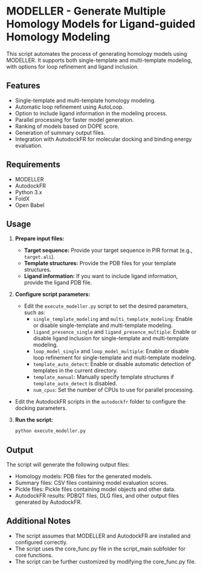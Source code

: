 # MODELLER - Generate Multiple Homology Models for Ligand-guided Homology Modeling

This script automates the process of generating homology models using MODELLER. It supports both single-template and multi-template modeling, with options for loop refinement and ligand inclusion.

## Features

- Single-template and multi-template homology modeling.
- Automatic loop refinement using AutoLoop.
- Option to include ligand information in the modeling process.
- Parallel processing for faster model generation.
- Ranking of models based on DOPE score.
- Generation of summary output files.
- Integration with AutodockFR for molecular docking and binding energy evaluation.

## Requirements

- MODELLER
- AutodockFR
- Python 3.x
- FoldX
- Open Babel

## Usage

1. **Prepare input files:**
   - **Target sequence:** Provide your target sequence in PIR format (e.g., `target.ali`).
   - **Template structures:** Provide the PDB files for your template structures.
   - **Ligand information:** If you want to include ligand information, provide the ligand PDB file.

2. **Configure script parameters:**
   - Edit the `execute_modeller.py` script to set the desired parameters, such as:
     - `single_template_modeling` and `multi_template_modeling`: Enable or disable single-template and multi-template modeling.
     - `ligand_presence_single` and `ligand_presence_multiple`: Enable or disable ligand inclusion for single-template and multi-template modeling.
     - `loop_model_single` and `loop_model_multiple`: Enable or disable loop refinement for single-template and multi-template modeling.
     - `template_auto_detect`: Enable or disable automatic detection of templates in the current directory.
     - `template_manual`: Manually specify template structures if `template_auto_detect` is disabled.
     - `num_cpus`: Set the number of CPUs to use for parallel processing.
  - Edit the AutodockFR scripts in the `autodockfr` folder to configure the docking parameters.

3. **Run the script:**
   ```bash
   python execute_modeller.py

## Output
The script will generate the following output files:
   - Homology models: PDB files for the generated models.
   - Summary files: CSV files containing model evaluation scores.
   - Pickle files: Pickle files containing model objects and other data.
   - AutodockFR results: PDBQT files, DLG files, and other output files generated by AutodockFR.

## Additional Notes
   - The script assumes that MODELLER and AutodockFR are installed and configured correctly.
   - The script uses the core_func.py file in the script_main subfolder for core functions.
   - The script can be further customized by modifying the core_func.py file.
